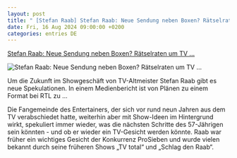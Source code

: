 ```yaml
---
layout: post
title: " [Stefan Raab] Stefan Raab: Neue Sendung neben Boxen? Rätselraten um TV ..."
date: Fri, 16 Aug 2024 09:00:00 +0200
categories: entries DE
---
```

[Stefan Raab: Neue Sendung neben Boxen? Rätselraten um TV ...](https://ga.de/news/panorama/stefan-raab-neue-sendung-neben-boxen-raetselraten-um-tv-zukunft_aid-117884615)

![Stefan Raab: Neue Sendung neben Boxen? Rätselraten um TV ...](https://ga.de/imgs/93/2/0/9/8/8/2/4/6/9/tok_2c7004ba043e53dcac8376142e99dd41/w1200_h630_x1070_y750_DPA_bfunk_dpa_5FA1E800159B5B77-182a5234d55b8c82.jpg)

Um die Zukunft im Showgeschäft von TV-Altmeister Stefan Raab gibt es neue Spekulationen. In einem Medienbericht ist von Plänen zu einem Format bei RTL zu ...

Die Fangemeinde des Entertainers, der sich vor rund neun Jahren aus dem TV verabschiedet hatte, weiterhin aber mit Show-Ideen im Hintergrund wirkt, spekuliert immer wieder, was die nächsten Schritte des 57-Jährigen sein könnten - und ob er wieder ein TV-Gesicht werden könnte. Raab war früher ein wichtiges Gesicht der Konkurrenz ProSieben und wurde vielen bekannt durch seine früheren Shows „TV total“ und „Schlag den Raab“.

